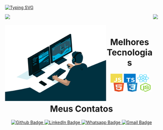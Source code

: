 [![Typing SVG](https://readme-typing-svg.herokuapp.com/?color=5fd5f5&size=35&center=true&vCenter=true&width=1000&lines=Olá,+me+chamo+Wellton;Sou+graduado+em+Engenharia+da+Computação;Desenvolvedor+Front-End;Seja+bem+vindo+:%29)](https://git.io/typing-svg)

<div>
  <img height="200em" src="https://github-readme-stats.vercel.app/api?username=WelltonQ&show_icons=true&theme=react&include_all_commits=true&count_private=true"/>
  <img height="200em" align="right" src="https://github-readme-stats.vercel.app/api/top-langs/?username=WelltonQ&layout=compact&langs_count=16&theme=react"/>
</div>

<div  align="center"> 
  <div style="display: inline_block"><br>
    <img align="left" height="250" alt="coding-time" src="code.gif">
    <h1 align="center">Melhores Tecnologias</h1>
    <img align="center" height="30" width="40" alt="js-icon"  src="https://raw.githubusercontent.com/devicons/devicon/master/icons/javascript/javascript-plain.svg">
    <img align="center" height="30" width="40" alt="ts-icon"  src="https://raw.githubusercontent.com/devicons/devicon/master/icons/typescript/typescript-plain.svg">
    <img align="center" height="30" width="40" alt="react-icon" src="https://raw.githubusercontent.com/devicons/devicon/master/icons/react/react-original.svg">
    <img align="center" height="30" width="40" alt="html-icon" src="https://raw.githubusercontent.com/devicons/devicon/master/icons/html5/html5-original.svg">
    <img align="center" height="30" width="40" alt="css-icon" src="https://raw.githubusercontent.com/devicons/devicon/master/icons/css3/css3-original.svg">
    <img align="center" height="30" width="40" alt="nodejs-icon" src="https://raw.githubusercontent.com/devicons/devicon/master/icons/nodejs/nodejs-original.svg">
   </div>
    
  
  <h1 align="center">Meus Contatos</h1>
  <a href="https://github.com/WelltonQ">
   <img src="https://img.shields.io/badge/-Github-000?style=flat-square&logo=Github&logoColor=white" alt="Github Badge">
  </a>
  <a href="https://www.linkedin.com/in/welltonquirino/">
    <img src="https://img.shields.io/badge/-LinkedIn-blue?style=flat-square&logo=Linkedin&logoColor=white" alt="LinkedIn Badge">
  </a>
  <a href="https://api.whatsapp.com/send?phone=5584988178707&text=Hello!">
    <img src="https://img.shields.io/badge/-Whatsapp-4CA143?style=flat-square&labelColor=4CA143&logo=whatsapp&logoColor=white" alt="Whatsapp Badge">
  </a>
  <a href="mailto:welltonquirino@gmail.com">
    <img src="https://img.shields.io/badge/-Gmail-c14438?style=flat-square&logo=Gmail&logoColor=white" alt="Gmail Badge">
  </a>
</div>
